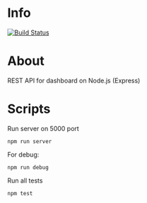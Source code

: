 # Info
[![Build Status](https://travis-ci.org/KamiMeow/dashboard-api.svg?branch=master)](https://travis-ci.org/KamiMeow/dashboard-api)

# About
REST API for dashboard on Node.js (Express)

# Scripts

Run server on 5000 port
```
npm run server
```
For debug:
```
npm run debug
```

Run all tests
```
npm test
```

